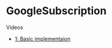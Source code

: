# GoogleSubscription
Videos
- [1: Basic implementaion](https://www.youtube.com/watch?v=oOgI03ctPNo)
